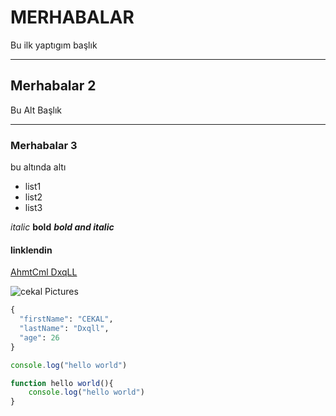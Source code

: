 # MERHABALAR
Bu ilk yaptıgım başlık

----
## Merhabalar 2
Bu Alt Başlık

---

### Merhabalar 3 
bu altında altı

- list1
- list2
- list3 

*italic*
**bold**
***bold and italic***


#### linklendin
[AhmtCml DxqLL](https://ahmetcemalakci.com)


![cekal Pictures](https://picsum.photos/id/237/200/300)

```python
{
  "firstName": "CEKAL",
  "lastName": "Dxqll",
  "age": 26
}
```

```javascript
console.log("hello world")

function hello world(){
    console.log("hello world")
}
```

